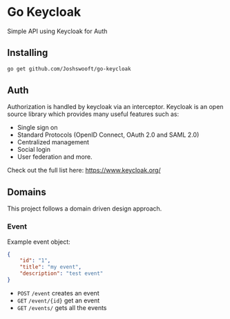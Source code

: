 # Go Keycloak
Simple API using Keycloak for Auth


## Installing

```bash
go get github.com/Joshswooft/go-keycloak
```

## Auth

Authorization is handled by keycloak via an interceptor. Keycloak is an open source library which provides many useful features such as: 
- Single sign on
- Standard Protocols (OpenID Connect, OAuth 2.0 and SAML 2.0)
- Centralized management
- Social login
- User federation and more. 

Check out the full list here: https://www.keycloak.org/


## Domains
This project follows a domain driven design approach.

### Event

Example event object: 
```json
{
    "id": "1",
    "title": "my event",
    "description": "test event"
}
```

- `POST` `/event` creates an event
- `GET` `/event/{id}` get an event
- `GET` `/events/` gets all the events



